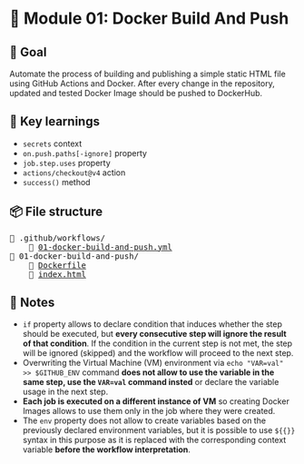 # 🧪 Module 01: Docker Build And Push

## 🎯 Goal
Automate the process of building and publishing a simple static HTML file using GitHub Actions and Docker. After every change in the repository, updated and tested Docker Image should be pushed to DockerHub.

## 🔑 Key learnings
* `secrets` context
* `on.push.paths[-ignore]` property
* `job.step.uses` property
* `actions/checkout@v4` action
* `success()` method

## 📦 File structure
<pre>
📁 .github/workflows/
    📄 <a href="../.github/workflows/01-docker-build-and-push.yml">01-docker-build-and-push.yml</a>
📁 01-docker-build-and-push/    
    📄 <a href="Dockerfile">Dockerfile</a>
    📄 <a href="index.html">index.html</a>
</pre>

## 📝 Notes
- `if` property allows to declare condition that induces whether the step should be executed, but **every consecutive step will ignore the result of that condition**. If the condition in the current step is not met, the step will be ignored (skipped) and the workflow will proceed to the next step.
- Overwriting the Virtual Machine (VM) environment via `echo "VAR=val" >> $GITHUB_ENV` command **does not allow to use the variable in the same step, use the `VAR=val` command insted** or declare the variable usage in the next step.
- **Each job is executed on a different instance of VM** so creating Docker Images allows to use them only in the job where they were created.
- The `env` property does not allow to create variables based on the previously declared environment variables, but it is possible to use `${{}}` syntax in this purpose as it is replaced with the corresponding context variable **before the workflow interpretation**.

